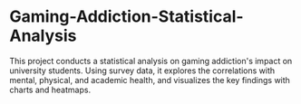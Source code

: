 # Gaming-Addiction-Statistical-Analysis
This project conducts a statistical analysis on gaming addiction's impact on university students. Using survey data, it explores the correlations with mental, physical, and academic health, and visualizes the key findings with charts and heatmaps.
